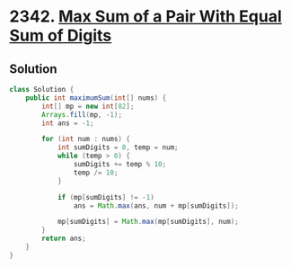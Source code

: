 # 2342. [Max Sum of a Pair With Equal Sum of Digits](https://leetcode.com/problems/max-sum-of-a-pair-with-equal-sum-of-digits/description/?envType=daily-question&envId=2025-02-12)

## Solution

```java
class Solution {
    public int maximumSum(int[] nums) {
        int[] mp = new int[82];
        Arrays.fill(mp, -1);
        int ans = -1;

        for (int num : nums) {
            int sumDigits = 0, temp = num;
            while (temp > 0) {
                sumDigits += temp % 10;
                temp /= 10;
            }

            if (mp[sumDigits] != -1)
                ans = Math.max(ans, num + mp[sumDigits]);

            mp[sumDigits] = Math.max(mp[sumDigits], num);
        }
        return ans;
    }
}
```
